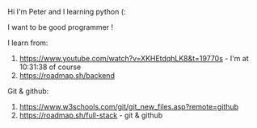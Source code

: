 Hi I'm Peter and I learning python (:

I want to be good programmer !

I learn from: 
1. https://www.youtube.com/watch?v=XKHEtdqhLK8&t=19770s   - I'm at 10:31:38 of course 
2. https://roadmap.sh/backend

Git & github:
1. https://www.w3schools.com/git/git_new_files.asp?remote=github
2. https://roadmap.sh/full-stack - git & github

